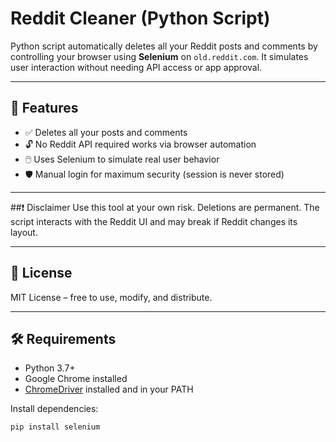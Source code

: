 # Reddit Cleaner (Python Script)

Python script automatically deletes all your Reddit posts and comments by controlling your browser using **Selenium** on `old.reddit.com`. It simulates user interaction without needing API access or app approval.

---

## 🚀 Features

- ✅ Deletes all your posts and comments
- 🔓 No Reddit API required works via browser automation
- 🖱️ Uses Selenium to simulate real user behavior
- 🛡️ Manual login for maximum security (session is never stored)

---

##❗ Disclaimer
Use this tool at your own risk. Deletions are permanent. The script interacts with the Reddit UI and may break if Reddit changes its layout.

---

## 📄 License
MIT License – free to use, modify, and distribute.

---

## 🛠️ Requirements

- Python 3.7+
- Google Chrome installed
- [ChromeDriver](https://chromedriver.chromium.org/downloads) installed and in your PATH

Install dependencies:

```bash
pip install selenium
